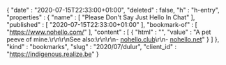 {
  "date" : "2020-07-15T22:33:00+01:00",
  "deleted" : false,
  "h" : "h-entry",
  "properties" : {
    "name" : [ "Please Don't Say Just Hello In Chat" ],
    "published" : [ "2020-07-15T22:33:00+01:00" ],
    "bookmark-of" : [ "https://www.nohello.com/" ],
    "content" : [ {
      "html" : "",
      "value" : "A pet peeve of mine.\r\n\r\nSee also:\r\n\r\n- [nohello.club](https://nohello.club)\r\n- [nohello.net](https://nohello.net)"
    } ]
  },
  "kind" : "bookmarks",
  "slug" : "2020/07/dulur",
  "client_id" : "https://indigenous.realize.be"
}
